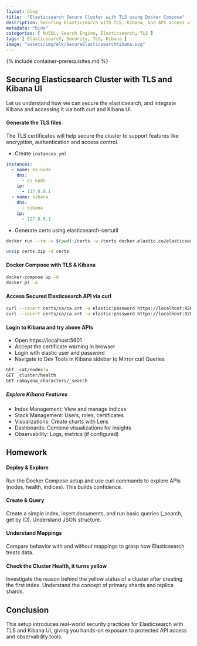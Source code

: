 ```yaml
---
layout: blog
title:  "Elasticsearch Secure Cluster with TLS using Docker Compose"
description: Securing Elasticsearch with TLS, Kibana, and API access via Docker Compose.
metadata: "hide"
categories: [ NoSQL, Search Engine, Elasticsearch, TLS ]
tags: [ Elasticsearch, Security, TLS, Kibana ]
image: "assets/img/elk/SecureElasticsearchKibana.svg"
---
```


{% include container-prerequisites.md %}

## Securing Elasticsearch Cluster with TLS and Kibana UI

Let us understand how we can secure the elasticsearch, and integrate Kibana and accessing it via both curl and Kibana UI.

#### Generate the TLS files
The TLS certificates will help secure the cluster to support features like encryption, authentication and access control.

- Create `instances.yml`
```yaml
instances:
  - name: es-node
    dns:
      - es-node
    ip:
      - 127.0.0.1
  - name: kibana
    dns:
      - kibana
    ip:
      - 127.0.0.1
```
- Generate certs using elasticsearch-certutil
```bash
docker run --rm -v $(pwd):/certs -w /certs docker.elastic.co/elasticsearch/elasticsearch:8.12.2 elasticsearch-certutil cert --silent --in instances.yml --out certs.zip --pem

unzip certs.zip -d certs
```
#### Docker Compose with TLS & Kibana


```bash
docker-compose up -d
docker ps -a
```

#### Access Secured Elasticsearch API via curl
```bash
curl --cacert certs/ca/ca.crt -u elastic:password https://localhost:9200/_cluster/health?pretty
curl --cacert certs/ca/ca.crt -u elastic:password https://localhost:9200/_cat/nodes?v
```

#### Login to Kibana and try above APIs
- Open https://localhost:5601
- Accept the certificate warning in browser
- Login with elastic user and password
- Navigate to Dev Tools in Kibana sidebar to Mirror curl Queries
```bash
GET _cat/nodes?v
GET _cluster/health
GET ramayana_characters/_search
```

##### Explore Kibana Features
- Index Management: View and manage indices
- Stack Management: Users, roles, certificates
- Visualizations: Create charts with Lens
- Dashboards: Combine visualizations for insights
- Observability: Logs, metrics (if configured)

## Homework

#### Deploy & Explore
Run the Docker Compose setup and use curl commands to explore APIs (nodes, health, indices). This builds confidence.

#### Create & Query
Create a simple index, insert documents, and run basic queries (_search, get by ID). Understand JSON structure.

#### Understand Mappings
Compare behavior with and without mappings to grasp how Elasticsearch treats data.

#### Check the Cluster Health, it turns yellow

Investigate the reason behind the yellow status of a cluster after creating the first index. Understand the concept of primary shards and replica shards.

## Conclusion

This setup introduces real-world security practices for Elasticsearch with TLS and Kibana UI, giving you hands-on exposure to protected API access and observability tools.